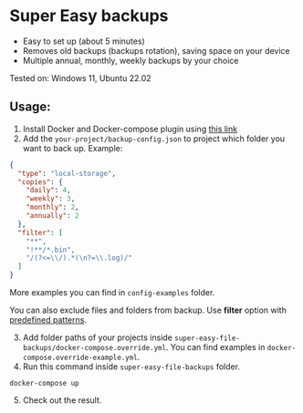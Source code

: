 # Super Easy backups

- Easy to set up (about 5 minutes)
- Removes old backups (backups rotation), saving space on your device
- Multiple annual, monthly, weekly backups by your choice

Tested on: Windows 11, Ubuntu 22.02

## Usage:

1. Install Docker and Docker-compose plugin using [this link](https://docs.docker.com/compose/install/)
2. Add the `your-project/backup-config.json` to project which folder you want to back up. Example:

```json
{
  "type": "local-storage",
  "copies": {
    "daily": 4,
    "weekly": 3,
    "monthly": 2,
    "annually": 2
  },
  "filter": [
    "**",
    "!**/*.bin",
    "/(?<=\\/).*(\n?=\\.log)/"
  ]
}
```

More examples you can find in `config-examples` folder.

You can also exclude files and folders from backup. Use **filter** option
with [predefined patterns](https://www.npmjs.com/package/maximatch).

3. Add folder paths of your projects inside `super-easy-file-backups/docker-compose.override.yml`.
   You can find examples in `docker-compose.override-example.yml`.
4. Run this command inside `super-easy-file-backups` folder.
```shell
docker-compose up
```

5. Check out the result.

